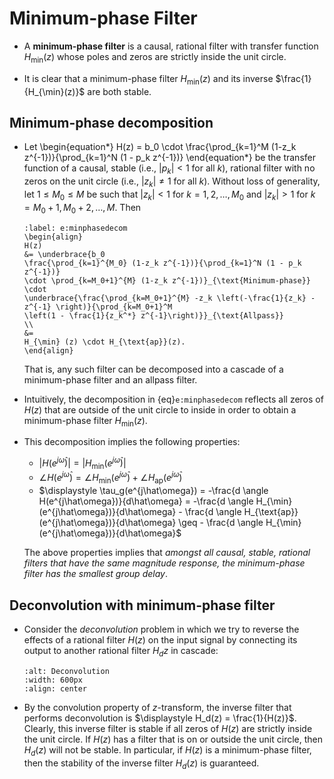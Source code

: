 # Minimum-phase Filter
* A **minimum-phase filter** is a causal, rational filter with
  transfer function $H_{\min}(z)$ whose poles and zeros are strictly
  inside the unit circle. 

* It is clear that a minimum-phase filter  $H_{\min}(z)$ and its
  inverse $\frac{1}{H_{\min}(z)}$ are both stable.

## Minimum-phase decomposition
* Let
  \begin{equation*}
   H(z) 
  = b_0 \cdot
  \frac{\prod_{k=1}^M (1-z_k z^{-1})}{\prod_{k=1}^N (1 - p_k z^{-1})}
  \end{equation*}
  be the transfer function of a causal, stable (i.e., $|p_k| < 1$ for
  all $k$), rational filter with no zeros on the unit circle (i.e.,
  $|z_k| \neq 1$ for all $k$). Without loss of generality, let $1 \leq
  M_0 \leq M$ be such that $|z_k| < 1$ for $k=1,2,\ldots, M_0$ and
  $|z_k| > 1$ for $k=M_0+1, M_0+2, \ldots, M$.  Then
  ```{math}
  :label: e:minphasedecom
  \begin{align}
  H(z) 
  &= \underbrace{b_0
  \frac{\prod_{k=1}^{M_0} (1-z_k z^{-1})}{\prod_{k=1}^N (1 - p_k z^{-1})}
  \cdot \prod_{k=M_0+1}^{M} (1-z_k z^{-1})}_{\text{Minimum-phase}} \cdot
  \underbrace{\frac{\prod_{k=M_0+1}^{M} -z_k \left(-\frac{1}{z_k} -
  z^{-1} \right)}{\prod_{k=M_0+1}^M
  \left(1 - \frac{1}{z_k^*} z^{-1}\right)}}_{\text{Allpass}}
  \\
  &=
  H_{\min} (z) \cdot H_{\text{ap}}(z).
  \end{align}
  ```
  That is, any such filter can be decomposed into a cascade of a
  minimum-phase filter and an allpass filter.

* Intuitively, the decomposition in {eq}`e:minphasedecom` reflects all
  zeros of $H(z)$ that are outside of the unit circle to inside in
  order to obtain a minimum-phase filter $H_{\min}(z)$.

* This decomposition implies the following properties:
  - $|H(e^{j\hat\omega})| = |H_{\min}(e^{j\hat\omega})|$
  - $\angle H(e^{j\hat\omega}) = \angle H_{\min}(e^{j\hat\omega}) +
    \angle  H_{\text{ap}}(e^{j\hat\omega})$
  - $\displaystyle \tau_g(e^{j\hat\omega}) 
    = -\frac{d \angle H(e^{j\hat\omega})}{d\hat\omega} 
    = -\frac{d \angle 
    H_{\min}(e^{j\hat\omega})}{d\hat\omega} - \frac{d \angle
    H_{\text{ap}}(e^{j\hat\omega})}{d\hat\omega} \geq  - \frac{d  \angle
    H_{\min}(e^{j\hat\omega})}{d\hat\omega}$

  The above properties implies that *amongst all causal, stable, rational
  filters that have the same magnitude response, the minimum-phase
  filter has the smallest group delay*.

## Deconvolution with minimum-phase filter
* Consider the *deconvolution* problem in which we try to reverse the
  effects of a rational filter $H(z)$ on the input signal by
  connecting its output to another rational filter $H_d{z}$ in cascade:
  ```{image} ../figs/dconv.jpg
  :alt: Deconvolution
  :width: 600px
  :align: center
  ```
* By the convolution property of $z$-transform, the inverse filter
  that performs deconvolution is $\displaystyle H_d(z) =
  \frac{1}{H(z)}$. Clearly, this inverse filter is stable if all zeros
  of $H(z)$ are strictly inside the unit circle. If $H(z)$ has a
  filter that is on or outside the unit circle, then $H_d(z)$ will not
  be stable. In particular, if $H(z)$ is a minimum-phase filter, then
  the stability of the inverse filter $H_d(z)$ is guaranteed.
  
